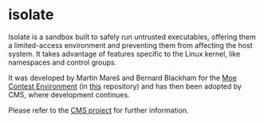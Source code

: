 isolate
=======


Isolate is a sandbox built to safely run untrusted executables,
offering them a limited-access environment and preventing them from
affecting the host system. It takes advantage of features specific to
the Linux kernel, like namespaces and control groups.

It was developed by Martin Mareš and Bernard Blackham for the [Moe
Contest Environment](http://www.ucw.cz/moe/) (in
[this](git://git.ucw.cz/moe.git) repository) and has then been adopted
by CMS, where development continues.

Please refer to the [CMS project](https://github.com/cms-dev/cms) for
further information.
